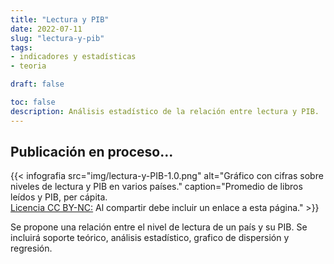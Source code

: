 ```yaml
---
title: "Lectura y PIB"
date: 2022-07-11
slug: "lectura-y-pib"
tags: 
- indicadores y estadísticas
- teoria

draft: false

toc: false
description: Análisis estadístico de la relación entre lectura y PIB.
---
```


## Publicación en proceso...

{{< infografia 
  src="img/lectura-y-PIB-1.0.png" 
  alt="Gráfico con cifras sobre niveles de lectura y PIB en varios países."
  caption="Promedio de libros leídos y PIB, per cápita. <br>[Licencia CC BY-NC:](https://creativecommons.org/licenses/by-nc/4.0/deed.es) Al compartir debe incluir un enlace a esta página." >}}

Se propone una relación entre el nivel de lectura de un país y su PIB.
Se incluirá soporte teórico, análisis estadístico, grafico de dispersión y regresión.


